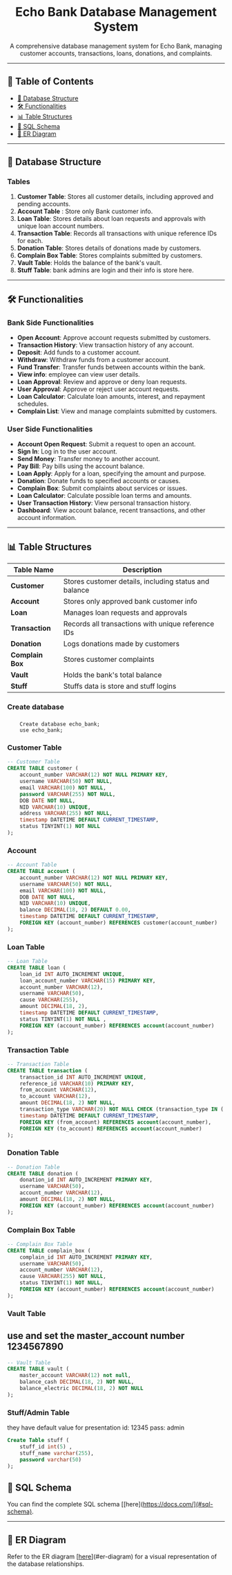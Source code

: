 # <h1 align="center">Echo Bank Database Management System</h1>


<p align="center">
    A comprehensive database management system for Echo Bank, managing customer accounts, transactions, loans, donations, and complaints.
</p>

---

## <h2 id="table-of-contents">📑 Table of Contents</h2>

- [🏦 Database Structure](#database-structure)
- [🛠️ Functionalities](#functionalities)
- [📊 Table Structures](#table-structures)
- [📝 SQL Schema](#sql-schema)
- [📝 ER Diagram](#er-diagram)

---

## <h2 id="database-structure">🏦 Database Structure</h2>

### <h3>Tables</h3>

1. **Customer Table**: Stores all customer details, including approved and pending accounts.
2. **Account Table** : Store only Bank customer info.
3. **Loan Table**: Stores details about loan requests and approvals with unique loan account numbers.
4. **Transaction Table**: Records all transactions with unique reference IDs for each.
5. **Donation Table**: Stores details of donations made by customers.
6. **Complain Box Table**: Stores complaints submitted by customers.
7. **Vault Table**: Holds the balance of the bank's vault.
8. **Stuff Table**: bank admins are login and their info is store here.

---

## <h2 id="functionalities">🛠️ Functionalities</h2>

### <h3>Bank Side Functionalities</h3>

- **Open Account**: Approve account requests submitted by customers.
- **Transaction History**: View transaction history of any account.
- **Deposit**: Add funds to a customer account.
- **Withdraw**: Withdraw funds from a customer account.
- **Fund Transfer**: Transfer funds between accounts within the bank.
- **View info**: employee can view user details.
- **Loan Approval**: Review and approve or deny loan requests.
- **User Approval**: Approve or reject user account requests.
- **Loan Calculator**: Calculate loan amounts, interest, and repayment schedules.
- **Complain List**: View and manage complaints submitted by customers.

### <h3>User Side Functionalities</h3>

- **Account Open Request**: Submit a request to open an account.
- **Sign In**: Log in to the user account.
- **Send Money**: Transfer money to another account.
- **Pay Bill**: Pay bills using the account balance.
- **Loan Apply**: Apply for a loan, specifying the amount and purpose.
- **Donation**: Donate funds to specified accounts or causes.
- **Complain Box**: Submit complaints about services or issues.
- **Loan Calculator**: Calculate possible loan terms and amounts.
- **User Transaction History**: View personal transaction history.
- **Dashboard**: View account balance, recent transactions, and other account information.

---

## <h2 id="table-structures">📊 Table Structures</h2>

| Table Name        | Description                                           |
|-------------------|-------------------------------------------------------|
| **Customer**      | Stores customer details, including status and balance |
| **Account**       | Stores only approved bank customer info               | 
| **Loan**          | Manages loan requests and approvals                   |
| **Transaction**   | Records all transactions with unique reference IDs    |
| **Donation**      | Logs donations made by customers                      |
| **Complain Box**  | Stores customer complaints                            |
| **Vault**         | Holds the bank's total balance                        |
| **Stuff**         | Stuffs data is store and stuff logins                 |


### <h3> Create database <h3>
```
    Create database echo_bank;
    use echo_bank;
```

### <h3>Customer Table</h3>

```sql
-- Customer Table
CREATE TABLE customer (
    account_number VARCHAR(12) NOT NULL PRIMARY KEY,
    username VARCHAR(50) NOT NULL,
    email VARCHAR(100) NOT NULL,
    password VARCHAR(255) NOT NULL,
    DOB DATE NOT NULL,
    NID VARCHAR(10) UNIQUE,
    address VARCHAR(255) NOT NULL,
    timestamp DATETIME DEFAULT CURRENT_TIMESTAMP,
    status TINYINT(1) NOT NULL
);

```

### <h3>Account</h3>

```sql
-- Account Table
CREATE TABLE account (
    account_number VARCHAR(12) NOT NULL PRIMARY KEY,
    username VARCHAR(50) NOT NULL,
    email VARCHAR(100) NOT NULL,
    DOB DATE NOT NULL,
    NID VARCHAR(10) UNIQUE,
    balance DECIMAL(18, 2) DEFAULT 0.00,
    timestamp DATETIME DEFAULT CURRENT_TIMESTAMP,
    FOREIGN KEY (account_number) REFERENCES customer(account_number)
);

```
<h3>Loan Table</h3>

```sql
-- Loan Table
CREATE TABLE loan (
    loan_id INT AUTO_INCREMENT UNIQUE,
    loan_account_number VARCHAR(15) PRIMARY KEY,
    account_number VARCHAR(12),
    username VARCHAR(50),
    cause VARCHAR(255),
    amount DECIMAL(18, 2),
    timestamp DATETIME DEFAULT CURRENT_TIMESTAMP,
    status TINYINT(1) NOT NULL ,
    FOREIGN KEY (account_number) REFERENCES account(account_number)
);
```

<h3>Transaction Table</h3>

```sql
-- Transaction Table
CREATE TABLE transaction (
    transaction_id INT AUTO_INCREMENT UNIQUE,
    reference_id VARCHAR(10) PRIMARY KEY,
    from_account VARCHAR(12),
    to_account VARCHAR(12),
    amount DECIMAL(18, 2) NOT NULL,
    transaction_type VARCHAR(20) NOT NULL CHECK (transaction_type IN ('deposit', 'withdrawal', 'transfer', 'send_money')),
    timestamp DATETIME DEFAULT CURRENT_TIMESTAMP,
    FOREIGN KEY (from_account) REFERENCES account(account_number),
    FOREIGN KEY (to_account) REFERENCES account(account_number)
);
```
<h3>Donation Table</h3>

```sql
-- Donation Table
CREATE TABLE donation (
    donation_id INT AUTO_INCREMENT PRIMARY KEY,
    username VARCHAR(50),
    account_number VARCHAR(12),
    amount DECIMAL(18, 2) NOT NULL,
    FOREIGN KEY (account_number) REFERENCES account(account_number)
);
```

<h3>Complain Box Table</h3>

```sql
-- Complain Box Table
CREATE TABLE complain_box (
    complain_id INT AUTO_INCREMENT PRIMARY KEY,
    username VARCHAR(50),
    account_number VARCHAR(12),
    cause VARCHAR(255) NOT NULL,
    status TINYINT(1) NOT NULL,
    FOREIGN KEY (account_number) REFERENCES account(account_number)
);

```

<h3>Vault Table</h3>
<h2> use and set the master_account number 1234567890 </h2>

```sql
-- Vault Table
CREATE TABLE vault (
    master_account VARCHAR(12) not null,
    balance_cash DECIMAL(18, 2) NOT NULL,
    balance_electric DECIMAL(18, 2) NOT NULL
);
```

<h3>Stuff/Admin Table</h3>
they have default value for presentation  id: 12345 pass: admin

```sql
Create Table stuff (
    stuff_id int(5) ,
    stuff_name varchar(255),
    password varchar(50)
);
```

## <h2 id="sql-schema">📝 SQL Schema</h2>

You can find the complete SQL schema [[here](https://docs.com/](#sql-schema).

---

## <h2 id="er-diagram">📝 ER Diagram</h2>

Refer to the ER diagram [[here](https://app.diagrams.net/)](#er-diagram) for a visual representation of the database relationships.

